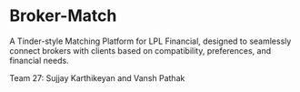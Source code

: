 # Broker-Match

A Tinder-style Matching Platform for LPL Financial, designed to seamlessly connect brokers with clients based on compatibility, preferences, and financial needs.

Team 27: Sujjay Karthikeyan and Vansh Pathak

